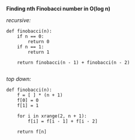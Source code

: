 **Finding nth Finobacci number in O(log n)**


*recursive:*
```
def finobacci(n):
    if n == 0:
        return 0
    if n == 1:
        return 1

    return finobacci(n - 1) + finobacci(n - 2)


```
*top down:*

```
def finobacci(n):
    f = [ ] * (n + 1)
    f[0] = 0
    f[1] = 1

    for i in xrange(2, n + 1):
        f[i] = f[i - 1] + f[i - 2]

    return f[n]

```
